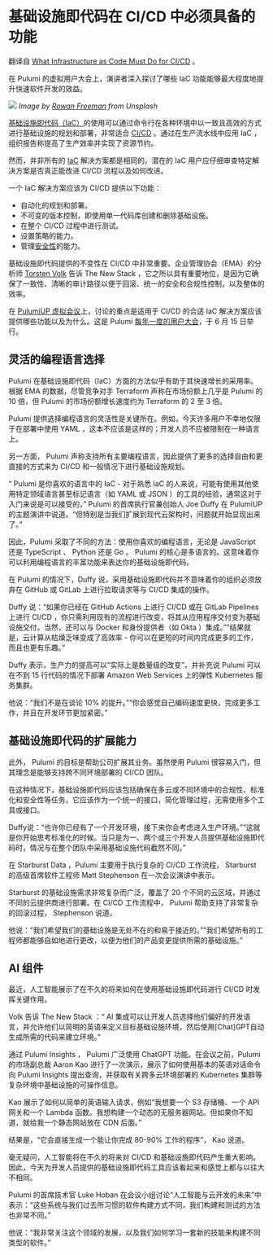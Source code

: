 # 基础设施即代码在 CI/CD 中必须具备的功能

翻译自 [What Infrastructure as Code Must Do for CI/CD](https://thenewstack.io/what-infrastructure-as-code-must-do-for-ci-cd/) 。

在 Pulumi 的虚拟用户大会上，演讲者深入探讨了哪些 IaC 功能能够最大程度地提升快速软件开发的效益。

![](https://cdn.thenewstack.io/media/2023/06/b65da64b-continuous-delivery-1-1024x576.jpg)
*Image by [Rowan Freeman](https://unsplash.com/@rowanfreeman?utm_source=unsplash&utm_medium=referral&utm_content=creditCopyText) from Unsplash*

[基础设施即代码（IaC）](https://thenewstack.io/infrastructure-as-code-modernizing-for-faster-development/)的使用可以通过命令行在各种环境中以一致且高效的方式进行基础设施的规划和部署，非常适合 [CI/CD](https://thenewstack.io/ci-cd/) 。通过在生产流水线中应用 IaC ，组织报告称提高了生产效率并实现了资源节约。

然而，并非所有的 [IaC](https://thenewstack.io/infrastructure-as-code-evolution-and-practice/) 解决方案都是相同的。潜在的 IaC 用户应仔细审查特定解决方案是否真正能改进 CI/CD 流程以及如何改进。

一个 IaC 解决方案应该为 CI/CD 提供以下功能：

* 自动化的规划和部署。
* 不可变的版本控制，即使用单一代码库创建和删除基础设施。
* 在整个 CI/CD 过程中进行测试。
* 设置策略的能力。
* 管理[安全性](https://thenewstack.io/security/)的能力。

基础设施即代码提供的不变性在 CI/CD 中非常重要。企业管理协会（EMA）的分析师 [Torsten Volk](https://www.linkedin.com/in/torstenvolk) 告诉 The New Stack ，它之所以具有重要地位，是因为它确保了一致性、清晰的审计路径以便于回滚、统一的安全和合规性控制，以及整体的效率。

在 [PulumiUP 虚拟会议](https://www.pulumi.com/pulumi-up/)上，讨论的重点是适用于 CI/CD 的合适 IaC 解决方案应该提供哪些功能以及为什么。这是 Pulumi [每年一度的用户大会](https://thenewstack.io/pulumi-new-features-for-infrastructure-as-code-automation/)，于 6 月 15 日举行。

## 灵活的编程语言选择

Pulumi 在基础设施即代码（IaC）方面的方法似乎有助于其快速增长的采用率。根据 EMA 的数据，尽管竞争对手 Terraform 声称在市场份额上几乎是 Pulumi 的 10 倍，但 Pulumi 的市场份额增长速度约为 Terraform 的 2 至 3 倍。

Pulumi 提供选择编程语言的灵活性是关键所在。例如，今天许多用户不幸地仅限于在部署中使用 YAML ，这本不应该是这样的；开发人员不应被限制在一种语言上。

另一方面， Pulumi 声称支持所有主要编程语言，因此提供了更多的选择自由和更直接的方式来为 CI/CD 和一般情况下进行基础设施规划。

“ Pulumi 是你喜欢的语言中的 IaC - 对于熟悉 IaC 的人来说，可能有使用其他使用特定领域语言甚至标记语言（如 YAML 或 JSON ）的工具的经验，通常这对于入门来说是可以接受的，”  Pulumi 的首席执行官兼创始人 Joe Duffy 在 PulumiUP 的主题演讲中说道。“但特别是当我们扩展到现代云架构时，问题就开始显现出来了。”

因此，Pulumi 采取了不同的方法：使用你喜欢的编程语言，无论是 JavaScript 还是 TypeScript 、 Python 还是 Go 。 Pulumi 的核心是多语言的。这意味着你可以利用编程语言的丰富功能来表达你的基础设施即代码。

在 Pulumi 的情况下，Duffy 说，采用基础设施即代码并不意味着你的组织必须放弃在 GitHub 或 GitLab 上进行拉取请求等与 CI/CD 集成的操作。

Duffy 说：“如果你已经在 GitHub Actions 上进行 CI/CD 或在 GitLab Pipelines 上进行 CI/CD ，你只需利用现有的流程进行改变，将其从应用程序交付变为基础设施交付。当然，还可以与 Docker 和身份提供者（如 Okta ）集成。”“结果就是，云计算从枯燥乏味变成了高效率 - 你可以在更短的时间内完成更多的工作，而且也更有乐趣。”

Duffy 表示，生产力的提高可以“实际上是数量级的改变”，并补充说 Pulumi 可以在不到 15 行代码的情况下部署 Amazon Web Services 上的弹性 Kubernetes 服务集群。

他说：“我们不是在谈论 10% 的提升。”“你会感觉自己编码速度更快，完成更多工作，并且在开发环节更加紧密。”

## 基础设施即代码的扩展能力

此外， Pulumi 的目标是帮助公司扩展其业务。虽然使用 Pulumi 很容易入门，但其理念是能够支持跨不同环境部署的 CI/CD 团队。

在这种情况下，基础设施即代码应该包括确保在多云或不同环境中的合规性、标准化和安全性等任务。它应该作为一个统一的接口，简化管理过程，无需使用多个工具或接口。

Duffy说：“也许你已经有了一个开发环境，接下来你会考虑进入生产环境。”“这就是你开始思考标准化的时候。当只是为一、两个或三个开发人员提供基础设施即代码时，情况与在整个团队中采用基础设施代码截然不同。”

在 Starburst Data ，Pulumi 主要用于执行复杂的 CI/CD 工作流程， Starburst 的高级首席软件工程师 Matt Stephenson 在一次会议演讲中表示。

Starburst 的基础设施需求非常复杂而广泛，覆盖了 20 个不同的云区域，并通过不同的云提供商进行部署。在 CI/CD 工作流程中， Pulumi 帮助支持了非常复杂的回滚过程， Stephenson 说道。

他说：“我们希望我们的基础设施是无处不在的和易于接近的。”“我们希望所有的工程师都能够自如地进行更改，以便为他们的产品变更提供所需的基础设施。”

## AI 组件

最近，人工智能展示了在不久的将来如何在使用基础设施即代码进行 CI/CD 时发挥关键作用。

Volk 告诉 The New Stack ：“ AI 集成可以让开发人员选择他们偏好的开发语言，并允许他们以简明的英语来定义目标基础设施环境，然后使用[Chat]GPT自动生成所需的代码来建立环境。”

通过 Pulumi Insights ， Pulumi 广泛使用 ChatGPT 功能。在会议之前，Pulumi 的市场副总裁 Aaron Kao 进行了一次演示，展示了如何使用基本的英语对话命令向 Pulumi Insights 提出查询，并获取有关跨多云环境部署的 Kubernetes 集群等复杂环境中基础设施的可操作信息。

Kao 展示了如何以简单的英语输入请求，例如“我想要一个 S3 存储桶、一个 API 网关和一个 Lambda 函数。我想构建一个动态的无服务器网站。但如果你不知道，就给我一个静态网站放在 CDN 后面。”

结果是，“它会直接生成一个能让你完成 80-90% 工作的程序”， Kao 说道。

毫无疑问，人工智能将在不久的将来对 CI/CD 和基础设施即代码产生重大影响。因此，今天为开发人员提供的基础设施即代码工具应该看起来和感觉上都与以往大不相同。

Pulumi 的首席技术官 Luke Hoban 在会议小组讨论“人工智能与云开发的未来”中表示：“这些系统与我们过去所习惯的软件构建方式不同，我们构建和测试的方法也非常不同。”

他说：“我非常关注这个领域的发展，以及我们如何学习一套新的技能来构建不同类型的软件。”

